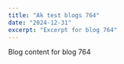 ```yaml
---
title: "Ak test blogs 764"
date: "2024-12-31"
excerpt: "Excerpt for blog 764"
---
```


Blog content for blog 764